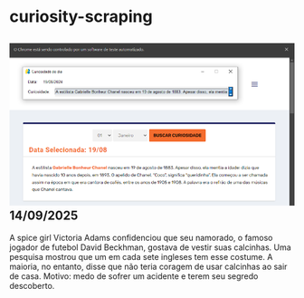 # curiosity-scraping
![Budget](./execucao.png)
14/09/2025
-
A spice girl Victoria Adams confidenciou que seu namorado, o famoso jogador de futebol David Beckhman, gostava de vestir suas calcinhas. Uma pesquisa mostrou que um em cada sete ingleses tem esse costume. A maioria, no entanto, disse que não teria coragem de usar calcinhas ao sair de casa. Motivo: medo de sofrer um acidente e terem seu segredo descoberto.
